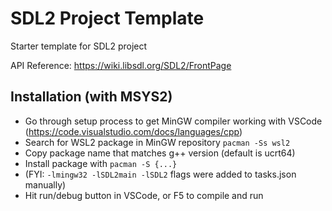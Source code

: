# SDL2 Project Template

Starter template for SDL2 project

API Reference: https://wiki.libsdl.org/SDL2/FrontPage

## Installation (with MSYS2)
- Go through setup process to get MinGW compiler working with VSCode (https://code.visualstudio.com/docs/languages/cpp)
- Search for WSL2 package in MinGW repository `pacman -Ss wsl2`
- Copy package name that matches g++ version (default is ucrt64)
- Install package with `pacman -S {...}`
- (FYI: `-lmingw32 -lSDL2main -lSDL2` flags were added to tasks.json manually)
- Hit run/debug button in VSCode, or F5 to compile and run

